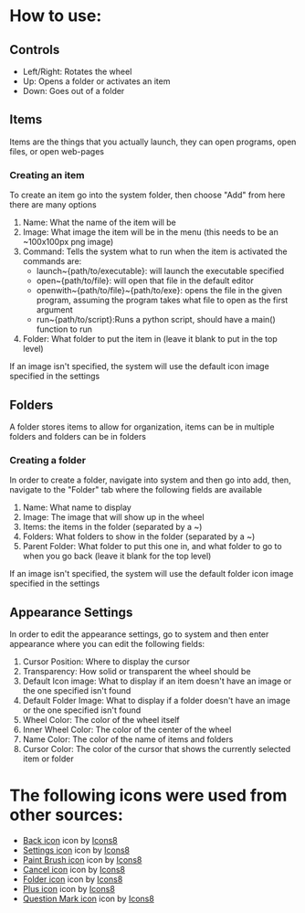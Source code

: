 <!DOCTYPE html>
<html lang="en">
<head>
    <meta charset="UTF-8">
</head>
<body>
    <h1>
        How to use:
    </h1>
    <h2> Controls </h2>
    <ul>
        <li>Left/Right: Rotates the wheel</li>
        <li>Up: Opens a folder or activates an item</li>
        <li>Down: Goes out of a folder</li>
    </ul>
    <h2>Items</h2>
    <p>Items are the things that you actually launch, they can open programs, open files, or open web-pages</p>
    <h3>Creating an item</h3>
    <p>To create an item go into the system folder, then choose "Add" from here there are many options</p>
    <ol>
        <li>Name: What the name of the item will be</li>
        <li>Image: What image the item will be in the menu (this needs to be an ~100x100px png image)</li>
        <li>Command: Tells the system what to run when the item is activated the commands are:
            <ul>
                <li>launch~{path/to/executable}: will launch the executable specified</li>
                <li>open~{path/to/file}: will open that file in the default editor</li>
                <li>openwith~{path/to/file}~{path/to/exe}: opens the file in the given program, assuming the program takes what file to open as the first argument</li>
                <li>run~{path/to/script}:Runs a python script, should have a main() function to run</li>
            </ul>
        </li>
        <li>Folder: What folder to put the item in (leave it blank to put in the top level)</li>
    </ol>
    <p> If an image isn't specified, the system will use the default icon image specified in the settings</p>
    <h2>Folders</h2>
    <p>A folder stores items to allow for organization, items can be in multiple folders and folders can be in folders</p>
    <h3> Creating a folder </h3>
    <p>In order to create a folder, navigate into system and then go into add, then, navigate to the "Folder" tab where the following fields are available</p>
    <ol>
        <li>Name: What name to display</li>
        <li>Image: The image that will show up in the wheel</li>
        <li>Items: the items in the folder (separated by a ~)</li>
        <li>Folders: What folders to show in the folder (separated by a ~)</li>
        <li>Parent Folder: What folder to put this one in, and what folder to go to when you go back (leave it blank for the top level)</li>
    </ol>
    <p> If an image isn't specified, the system will use the default folder icon image specified in the settings</p>
    <h2>Appearance Settings</h2>
    <p>In order to edit the appearance settings, go to system and then enter appearance where you can edit the following fields:</p>
    <ol>
        <li>Cursor Position: Where to display the cursor</li>
        <li>Transparency: How solid or transparent the wheel should be</li>
        <li>Default Icon image: What to display if an item doesn't have an image or the one specified isn't found</li>
        <li>Default Folder Image: What to display if a folder doesn't have an image or the one specified isn't found</li>
        <li>Wheel Color: The color of the wheel itself</li>
        <li>Inner Wheel Color: The color of the center of the wheel</li>
        <li>Name Color: The color of the name of items and folders</li>
        <li>Cursor Color: The color of the cursor that shows the currently selected item or folder</li>
    </ol>
    <h1>
        The following icons were used from other sources:
    </h1>
    <ul>
        <li>
            <a target="_blank" href="https://icons8.com/icons/set/back">Back icon</a> icon by <a target="_blank" href="https://icons8.com">Icons8</a>
        </li>
        <li>
            <a target="_blank" href="https://icons8.com/icons/set/settings">Settings icon</a> icon by <a target="_blank" href="https://icons8.com">Icons8</a>
        </li>
        <li>
            <a target="_blank" href="https://icons8.com/icons/set/paint-brush">Paint Brush icon</a> icon by <a target="_blank" href="https://icons8.com">Icons8</a>
        </li>
        <li>
            <a target="_blank" href="https://icons8.com/icons/set/cancel">Cancel icon</a> icon by <a target="_blank" href="https://icons8.com">Icons8</a>
        </li>
        <li>
            <a target="_blank" href="https://icons8.com/icons/set/folder-invoices">Folder icon</a> icon by <a target="_blank" href="https://icons8.com">Icons8</a>
        </li>
        <li>
            <a target="_blank" href="https://icons8.com/icons/set/plus">Plus icon</a> icon by <a target="_blank" href="https://icons8.com">Icons8</a>
        </li>
        <li>
            <a target="_blank" href="https://icons8.com/icons/set/question-mark">Question Mark icon</a> icon by <a target="_blank" href="https://icons8.com">Icons8</a>
        </li>
    </ul>
</body>
</html>
